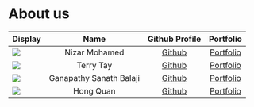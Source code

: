 # About us

Display | Name | Github Profile | Portfolio 
--------|:----:|:--------------:|:---------:
![](https://via.placeholder.com/100.png?text=Photo) | Nizar Mohamed| [Github](https://github.com/NizarMohd) | [Portfolio](docs/team/NizarMohd.md)
![](https://avatars2.githubusercontent.com/u/59829631?s=460&v=4?text=terry) | Terry Tay | [Github](https://github.com/terrytay) | [Portfolio](docs/team/terrytay.md)
![](https://via.placeholder.com/100.png?text=Photo) | Ganapathy Sanath Balaji | [Github](https://github.com/GanapathySanathBalaji) | [Portfolio](docs/team/ganapathysanathbalaji.md)
![](https://via.placeholder.com/100.png?text=Photo) | Hong Quan | [Github](https://github.com/hongquan448) | [Portfolio](docs/team/hongquan.md)